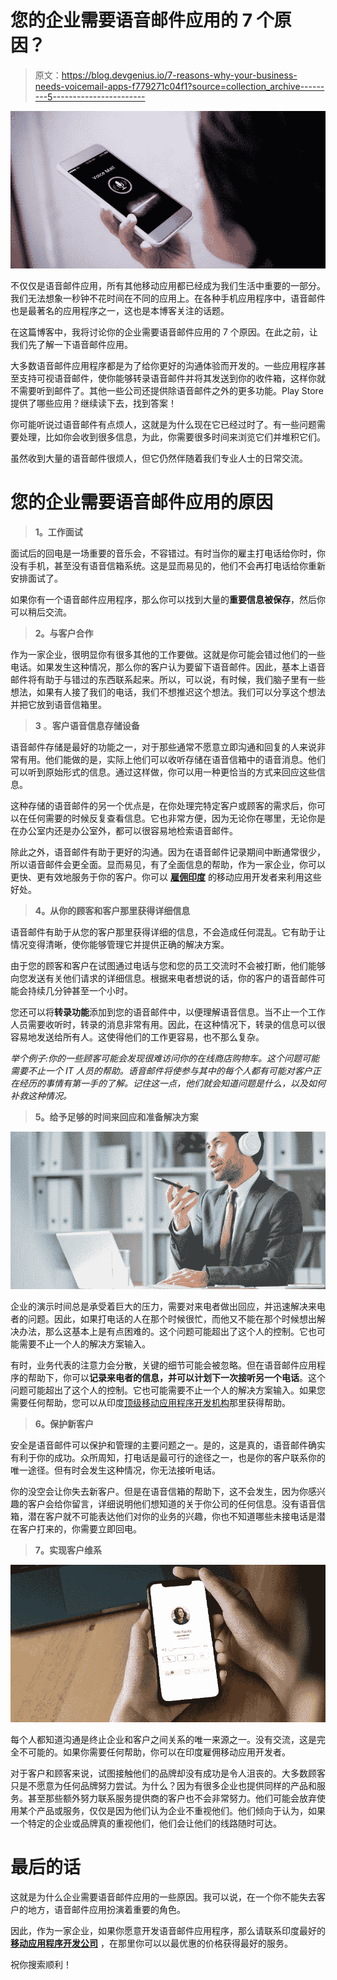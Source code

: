 # 您的企业需要语音邮件应用的 7 个原因？

> 原文：<https://blog.devgenius.io/7-reasons-why-your-business-needs-voicemail-apps-f779271c04f1?source=collection_archive---------5----------------------->

![](img/aeb03232935873b480acc273b238f302.png)

不仅仅是语音邮件应用，所有其他移动应用都已经成为我们生活中重要的一部分。我们无法想象一秒钟不花时间在不同的应用上。在各种手机应用程序中，语音邮件也是最著名的应用程序之一，这也是本博客关注的话题。

在这篇博客中，我将讨论你的企业需要语音邮件应用的 7 个原因。在此之前，让我们先了解一下语音邮件应用。

大多数语音邮件应用程序都是为了给你更好的沟通体验而开发的。一些应用程序甚至支持可视语音邮件，使你能够转录语音邮件并将其发送到你的收件箱，这样你就不需要听到邮件了。其他一些公司还提供除语音邮件之外的更多功能。Play Store 提供了哪些应用？继续读下去，找到答案！

你可能听说过语音邮件有点烦人，这就是为什么现在它已经过时了。有一些问题需要处理，比如你会收到很多信息，为此，你需要很多时间来浏览它们并堆积它们。

虽然收到大量的语音邮件很烦人，但它仍然伴随着我们专业人士的日常交流。

# **您的企业需要语音邮件应用的原因**

> **1。工作面试**

面试后的回电是一场重要的音乐会，不容错过。有时当你的雇主打电话给你时，你没有手机，甚至没有语音信箱系统。这是显而易见的，他们不会再打电话给你重新安排面试了。

如果你有一个语音邮件应用程序，那么你可以找到大量的**重要信息被保存**，然后你可以稍后交流。

> **2。与客户合作**

作为一家企业，很明显你有很多其他的工作要做。这就是你可能会错过他们的一些电话。如果发生这种情况，那么你的客户认为要留下语音邮件。因此，基本上语音邮件将有助于与错过的东西联系起来。所以，可以说，有时候，我们脑子里有一些想法，如果有人接了我们的电话，我们不想推迟这个想法。我们可以分享这个想法并把它放到语音信箱里。

> **3** 。**客户语音信息存储设备**

语音邮件存储是最好的功能之一，对于那些通常不愿意立即沟通和回复的人来说非常有用。他们能做的是，实际上他们可以收听存储在语音信箱中的语音消息。他们可以听到原始形式的信息。通过这样做，你可以用一种更恰当的方式来回应这些信息。

这种存储的语音邮件的另一个优点是，在你处理完特定客户或顾客的需求后，你可以在任何需要的时候反复查看信息。它也非常方便，因为无论你在哪里，无论你是在办公室内还是办公室外，都可以很容易地检索语音邮件。

除此之外，语音邮件有助于更好的沟通。因为在语音邮件记录期间中断通常很少，所以语音邮件会更全面。显而易见，有了全面信息的帮助，作为一家企业，你可以更快、更有效地服务于你的客户。你可以 [**雇佣印度**](https://www.pixelcrayons.com/hire-mobile-app-developers) 的移动应用开发者来利用这些好处。

> **4。从你的顾客和客户那里获得详细信息**

语音邮件有助于从您的客户那里获得详细的信息，不会造成任何混乱。它有助于让情况变得清晰，使你能够管理它并提供正确的解决方案。

由于您的顾客和客户在试图通过电话与您和您的员工交流时不会被打断，他们能够向您发送有关他们请求的详细信息。根据来电者想说的话，你的客户的语音邮件可能会持续几分钟甚至一个小时。

您还可以将**转录功能**添加到您的语音邮件中，以便理解语音信息。当不止一个工作人员需要收听时，转录的消息非常有用。因此，在这种情况下，转录的信息可以很容易地发送给所有人。这使得他们的工作更容易，也不那么复杂。

*举个例子:你的一些顾客可能会发现很难访问你的在线商店购物车。这个问题可能需要不止一个 IT 人员的帮助。语音邮件将使参与其中的每个人都有可能对客户正在经历的事情有第一手的了解。记住这一点，他们就会知道问题是什么，以及如何补救这种情况。*

> **5。给予足够的时间来回应和准备解决方案**

![](img/274529095e6e0b58d1b6a1b3f7e941c3.png)

企业的演示时间总是承受着巨大的压力，需要对来电者做出回应，并迅速解决来电者的问题。因此，如果打电话的人在那个时候很忙，而他又不能在那个时候想出解决办法，那么这基本上是有点困难的。这个问题可能超出了这个人的控制。它也可能需要不止一个人的解决方案输入。

有时，业务代表的注意力会分散，关键的细节可能会被忽略。但在语音邮件应用程序的帮助下，你可以**记录来电者的信息，并可以计划下一次接听另一个电话**。这个问题可能超出了这个人的控制。它也可能需要不止一个人的解决方案输入。如果您需要任何帮助，您可以从印度[顶级移动应用程序开发机构](https://www.codersdaddy.com/mobile-app-development)那里获得帮助。

> **6。保护新客户**

安全是语音邮件可以保护和管理的主要问题之一。是的，这是真的，语音邮件确实有利于你的成功。众所周知，打电话是最可行的途径之一，也是你的客户联系你的唯一途径。但有时会发生这种情况，你无法接听电话。

你的没空会让你失去新客户。但是在语音信箱的帮助下，这不会发生，因为你感兴趣的客户会给你留言，详细说明他们想知道的关于你公司的任何信息。没有语音信箱，潜在客户就不可能表达他们对你的业务的兴趣，你也不知道哪些未接电话是潜在客户打来的，你需要立即回电。

> **7。实现客户维系**

![](img/e720407113412eba09db50fb51796beb.png)

每个人都知道沟通是终止企业和客户之间关系的唯一来源之一。没有交流，这是完全不可能的。如果你需要任何帮助，你可以在印度雇佣移动应用开发者。

对于客户和顾客来说，试图接触他们的品牌却没有成功是令人沮丧的。大多数顾客只是不愿意为任何品牌努力尝试。为什么？因为有很多企业也提供同样的产品和服务。甚至那些额外努力联系服务提供商的客户也不会非常努力。他们可能会放弃使用某个产品或服务，仅仅是因为他们认为企业不重视他们。他们倾向于认为，如果一个特定的企业或品牌真的重视他们，他们会让他们的线路随时可达。

# **最后的话**

这就是为什么企业需要语音邮件应用的一些原因。我可以说，在一个你不能失去客户的地方，语音邮件应用扮演着重要的角色。

因此，作为一家企业，如果你愿意开发语音邮件应用程序，那么请联系印度最好的 [**移动应用程序开发公司**](https://www.pixelcrayons.com/mobile-app-development/) ，在那里你可以以最优惠的价格获得最好的服务。

祝你搜索顺利！
